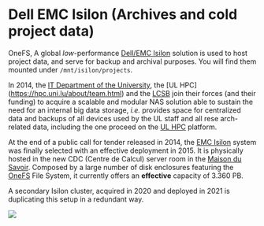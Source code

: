 # Dell EMC Isilon (Archives and cold project data)

<!--intro-start-->

OneFS, A global _low_-performance [Dell/EMC Isilon](https://www.dellemc.com/en-us/collaterals/unauth/data-sheets/products/storage/h10717-isilon-onefs-ds.pdf) solution is used to host project data, and serve for backup and archival purposes. You will find them mounted under `/mnt/isilon/projects`.

<!--intro-end-->

In 2014, the [IT Department of the University](https://wwwen.uni.lu/universite/presentation/organigrammes/organigramme_rectorat_administration_centrale/service_informatique_de_l_universite), the [UL HPC]
(https://hpc.uni.lu/about/team.html) and the [LCSB](http://wwwen.uni.lu/lcsb/) join their forces (and their funding) to acquire a scalable and modular
 NAS solution able to sustain the need for an internal big data storage, _i.e._ provides space for centralized data and backups of all devices used by the UL staff and all rese
arch-related data, including the one proceed on the [UL HPC](https://hpc.uni.lu) platform.

At the end of a public call for tender released in 2014, the [EMC Isilon](http://www.emc.com/isilon) system was finally selected with an effective deployment in 2015.
It is physically hosted in the new CDC (Centre de Calcul) server room in the [Maison du Savoir](http://www.fonds-belval.lu/index.php?lang=en&page=3&sub=2).
Composed by a large number of disk enclosures featuring the [OneFS](http://www.emc.com/en-us/storage/isilon/onefs-operating-system.htm) File System, it currently offers an **effective** capacity of 3.360 PB.

A secondary Isilon cluster, acquired in 2020 and deployed in 2021 is duplicating this setup in a redundant way.

![](images/isilon.jpg)

